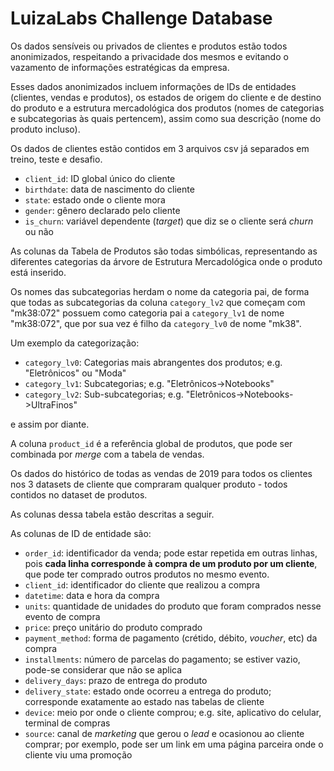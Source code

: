 # LuizaLabs Challenge Database

Os dados sensíveis ou privados de clientes e produtos estão todos anonimizados, respeitando a privacidade dos mesmos e evitando o vazamento de informações estratégicas da empresa.

Esses dados anonimizados incluem informações de IDs de entidades (clientes, vendas e produtos), os estados de origem do cliente e de destino do produto e a estrutura mercadológica dos produtos (nomes de categorias e subcategorias às quais pertencem), assim como sua descrição (nome do produto incluso).

Os dados de clientes estão contidos em 3 arquivos csv já separados em treino, teste e desafio. 

- `client_id`: ID global único do cliente
- `birthdate`: data de nascimento do cliente
- `state`: estado onde o cliente mora
- `gender`: gênero declarado pelo cliente
- `is_churn`: variável dependente (_target_) que diz se o cliente será _churn_ ou não

As colunas da Tabela de Produtos são todas simbólicas, representando as diferentes categorias da árvore de Estrutura Mercadológica onde o produto está inserido. 

Os nomes das subcategorias herdam o nome da categoria pai, de forma que todas as subcategorias da coluna `category_lv2` que começam com "mk38:072" possuem como categoria pai a `category_lv1` de nome "mk38:072", que por sua vez é filho da `category_lv0` de nome "mk38".

Um exemplo da categorização:

- `category_lv0`: Categorias mais abrangentes dos produtos; e.g. "Eletrônicos" ou "Moda"
- `category_lv1`: Subcategorias; e.g. "Eletrônicos->Notebooks"
- `category_lv2`: Sub-subcategorias; e.g. "Eletrônicos->Notebooks->UltraFinos"

e assim por diante.

A coluna `product_id` é a referência global de produtos, que pode ser combinada por _merge_ com a tabela de vendas.

Os dados do histórico de todas as vendas de 2019 para todos os clientes nos 3 datasets de cliente que compraram qualquer produto - todos contidos no dataset de produtos.

As colunas dessa tabela estão descritas a seguir.

As colunas de ID de entidade são:
- `order_id`: identificador da venda; pode estar repetida em outras linhas, pois **cada linha corresponde à compra de um produto por um cliente**, que pode ter comprado outros produtos no mesmo evento.
- `client_id`: identificador do cliente que realizou a compra
- `datetime`: data e hora da compra
- `units`: quantidade de unidades do produto que foram comprados nesse evento de compra
- `price`: preço unitário do produto comprado
- `payment_method`: forma de pagamento (crétido, débito, _voucher_, etc) da compra
- `installments`: número de parcelas do pagamento; se estiver vazio, pode-se considerar que não se aplica
- `delivery_days`: prazo de entrega do produto
- `delivery_state`: estado onde ocorreu a entrega do produto; corresponde exatamente ao estado nas tabelas de cliente
- `device`: meio por onde  o cliente comprou; e.g. site, aplicativo do celular, terminal de compras
- `source`: canal de _marketing_ que gerou o _lead_ e ocasionou ao cliente comprar; por exemplo, pode ser um link em uma página parceira onde o cliente viu uma promoção
